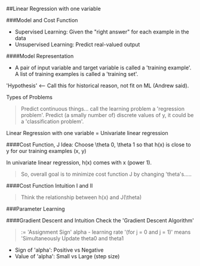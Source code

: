 ##Linear Regression with one variable


###Model and Cost Function
- Supervised Learning: Given the "right answer" for each example in the data
- Unsupervised Learning: Predict real-valued output


####Model Representation
- A pair of input variable and target variable is called a 'training example'. A list of training examples is called a 'training set'.

'Hypothesis' <-- Call this for historical reason, not fit on ML (Andrew said).

Types of Problems
>Predict continuous things... call the learning problem a 'regression problem'.
>Predict (a smally number of) discrete values of y, it could be a 'classification problem'.

Linear Regression with one variable = Univariate linear regression

####Cost Function, J
Idea: Choose \theta 0, \theta 1 so that h(x) is close to y for our training examples (x, y)

In univariate linear regression, h(x) comes with x (power 1).

>So, overall goal is to minimize cost function J by changing 'theta's.....

####Cost Function Intuition I and II
>Think the relationship between h(x) and J(\theta)


###Parameter Learning

####Gradient Descent and Intuition
Check the 'Gradient Descent Algorithm'
>:= 'Assignment Sign'
>alpha - learning rate
>'(for j = 0 and j = 1)' means 'Simultaneously Update theta0 and theta1

- Sign of 'alpha': Positive vs Negative
- Value of 'alpha': Small vs Large (step size)
